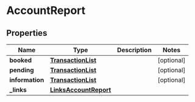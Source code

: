 # AccountReport

## Properties
Name | Type | Description | Notes
------------ | ------------- | ------------- | -------------
**booked** | [**TransactionList**](TransactionList.md) |  |  [optional]
**pending** | [**TransactionList**](TransactionList.md) |  |  [optional]
**information** | [**TransactionList**](TransactionList.md) |  |  [optional]
**_links** | [**LinksAccountReport**](LinksAccountReport.md) |  | 
